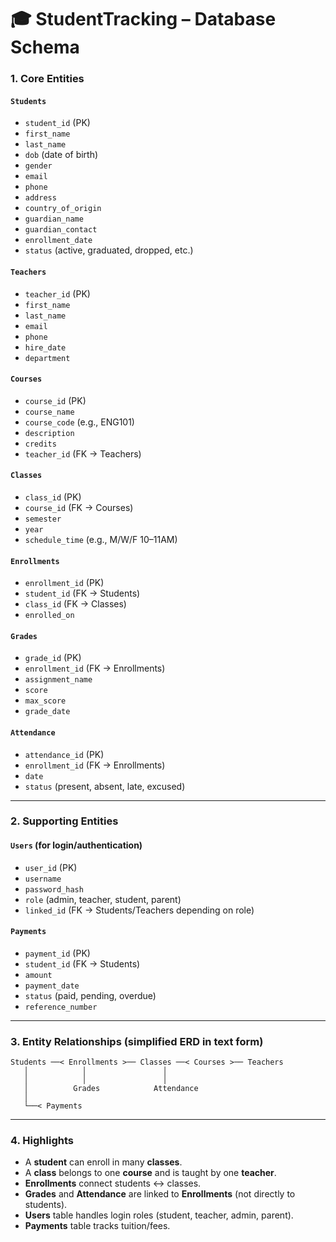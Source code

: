 # 🎓 StudentTracking – Database Schema

### 1. **Core Entities**

#### `Students`

* `student_id` (PK)
* `first_name`
* `last_name`
* `dob` (date of birth)
* `gender`
* `email`
* `phone`
* `address`
* `country_of_origin`
* `guardian_name`
* `guardian_contact`
* `enrollment_date`
* `status` (active, graduated, dropped, etc.)

#### `Teachers`

* `teacher_id` (PK)
* `first_name`
* `last_name`
* `email`
* `phone`
* `hire_date`
* `department`

#### `Courses`

* `course_id` (PK)
* `course_name`
* `course_code` (e.g., ENG101)
* `description`
* `credits`
* `teacher_id` (FK → Teachers)

#### `Classes`

* `class_id` (PK)
* `course_id` (FK → Courses)
* `semester`
* `year`
* `schedule_time` (e.g., M/W/F 10–11AM)

#### `Enrollments`

* `enrollment_id` (PK)
* `student_id` (FK → Students)
* `class_id` (FK → Classes)
* `enrolled_on`

#### `Grades`

* `grade_id` (PK)
* `enrollment_id` (FK → Enrollments)
* `assignment_name`
* `score`
* `max_score`
* `grade_date`

#### `Attendance`

* `attendance_id` (PK)
* `enrollment_id` (FK → Enrollments)
* `date`
* `status` (present, absent, late, excused)

---

### 2. **Supporting Entities**

#### `Users` (for login/authentication)

* `user_id` (PK)
* `username`
* `password_hash`
* `role` (admin, teacher, student, parent)
* `linked_id` (FK → Students/Teachers depending on role)

#### `Payments`

* `payment_id` (PK)
* `student_id` (FK → Students)
* `amount`
* `payment_date`
* `status` (paid, pending, overdue)
* `reference_number`

---

### 3. **Entity Relationships (simplified ERD in text form)**

```
Students ──< Enrollments >── Classes ──< Courses >── Teachers
   │            │                 │
   │            │                 │
   │          Grades            Attendance
   │
   └──< Payments
```

---

### 4. **Highlights**

* A **student** can enroll in many **classes**.
* A **class** belongs to one **course** and is taught by one **teacher**.
* **Enrollments** connect students ↔ classes.
* **Grades** and **Attendance** are linked to **Enrollments** (not directly to students).
* **Users** table handles login roles (student, teacher, admin, parent).
* **Payments** table tracks tuition/fees.

